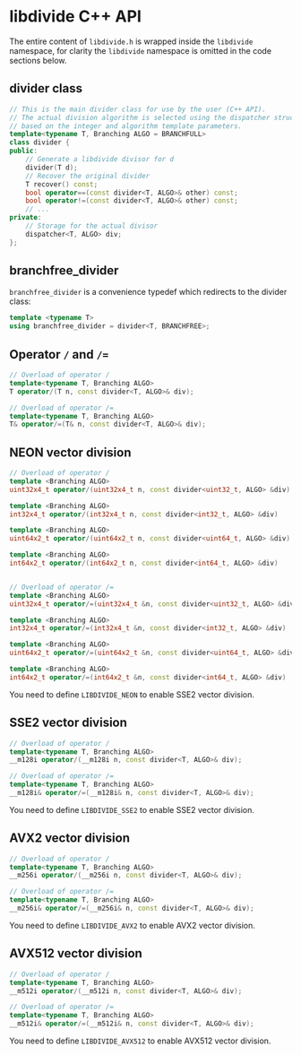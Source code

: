 # libdivide C++ API

The entire content of ```libdivide.h``` is wrapped inside the ```libdivide``` namespace,
for clarity the ```libdivide``` namespace is omitted in the code sections below.

## divider class

```C++
// This is the main divider class for use by the user (C++ API).
// The actual division algorithm is selected using the dispatcher struct
// based on the integer and algorithm template parameters.
template<typename T, Branching ALGO = BRANCHFULL>
class divider {
public:
    // Generate a libdivide divisor for d
    divider(T d);
    // Recover the original divider
    T recover() const;
    bool operator==(const divider<T, ALGO>& other) const;
    bool operator!=(const divider<T, ALGO>& other) const;
    // ...
private:
    // Storage for the actual divisor
    dispatcher<T, ALGO> div;
};
```

## branchfree_divider

```branchfree_divider``` is a convenience typedef which redirects to the divider class:

```C++
template <typename T>
using branchfree_divider = divider<T, BRANCHFREE>;
```

## Operator ```/``` and ```/=```

```C++
// Overload of operator /
template<typename T, Branching ALGO>
T operator/(T n, const divider<T, ALGO>& div);

// Overload of operator /=
template<typename T, Branching ALGO>
T& operator/=(T& n, const divider<T, ALGO>& div);
```

## NEON vector division

```C++
// Overload of operator /
template <Branching ALGO>
uint32x4_t operator/(uint32x4_t n, const divider<uint32_t, ALGO> &div)

template <Branching ALGO>
int32x4_t operator/(int32x4_t n, const divider<int32_t, ALGO> &div)

template <Branching ALGO>
uint64x2_t operator/(uint64x2_t n, const divider<uint64_t, ALGO> &div)

template <Branching ALGO>
int64x2_t operator/(int64x2_t n, const divider<int64_t, ALGO> &div)


// Overload of operator /=
template <Branching ALGO>
uint32x4_t operator/=(uint32x4_t &n, const divider<uint32_t, ALGO> &div)

template <Branching ALGO>
int32x4_t operator/=(int32x4_t &n, const divider<int32_t, ALGO> &div)

template <Branching ALGO>
uint64x2_t operator/=(uint64x2_t &n, const divider<uint64_t, ALGO> &div);

template <Branching ALGO>
int64x2_t operator/=(int64x2_t &n, const divider<int64_t, ALGO> &div)
```

You need to define ```LIBDIVIDE_NEON``` to enable SSE2 vector division.


## SSE2 vector division

```C++
// Overload of operator /
template<typename T, Branching ALGO>
__m128i operator/(__m128i n, const divider<T, ALGO>& div);

// Overload of operator /=
template<typename T, Branching ALGO>
__m128i& operator/=(__m128i& n, const divider<T, ALGO>& div);
```

You need to define ```LIBDIVIDE_SSE2``` to enable SSE2 vector division.

## AVX2 vector division

```C++
// Overload of operator /
template<typename T, Branching ALGO>
__m256i operator/(__m256i n, const divider<T, ALGO>& div);

// Overload of operator /=
template<typename T, Branching ALGO>
__m256i& operator/=(__m256i& n, const divider<T, ALGO>& div);
```

You need to define ```LIBDIVIDE_AVX2``` to enable AVX2 vector division.

## AVX512 vector division

```C++
// Overload of operator /
template<typename T, Branching ALGO>
__m512i operator/(__m512i n, const divider<T, ALGO>& div);

// Overload of operator /=
template<typename T, Branching ALGO>
__m512i& operator/=(__m512i& n, const divider<T, ALGO>& div);
```

You need to define ```LIBDIVIDE_AVX512``` to enable AVX512 vector division.
